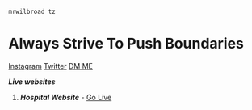 ```mrwilbroad-tz
mrwilbroad tz
```
<h1><strong>Always Strive To Push Boundaries</strong></h1>


<span>[Instagram](https://www.instagram.com/mrwilbroad/)<span>
<span>[Twitter](https://twitter.com/mrwilbroad)</span>
[DM ME](https://wa.me/message/5WMX3BOXXAPZB1)


   
***Live websites***
1. ***Hospital Website*** - [Go Live](https://mrwilbroad.github.io/mmhc/)


